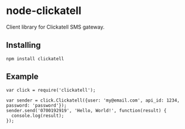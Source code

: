 # node-clickatell

Client library for Clickatell SMS gateway.

## Installing

    npm install clickatell

## Example

    var click = require('clickatell');

    var sender = click.Clickatell({user: 'my@email.com', api_id: 1234, password: 'password'});
    sender.send('0700192919', 'Hello, World!', function(result) {
      console.log(result);
    });
    
